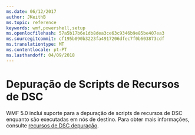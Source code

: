 ```yaml
---
ms.date: 06/12/2017
author: JKeithB
ms.topic: reference
keywords: wmf,powershell,setup
ms.openlocfilehash: 57a5b17b6e1db8dea3ce63c9346b9e85be407ea3
ms.sourcegitcommit: cf195b090b3223fa4917206dfec7f0b603873cdf
ms.translationtype: MT
ms.contentlocale: pt-PT
ms.lasthandoff: 04/09/2018
---
```

# <a name="dsc-resource-script-debugging"></a>Depuração de Scripts de Recursos de DSC

WMF 5.0 inclui suporte para a depuração de scripts de recursos de DSC enquanto são executadas em nós de destino.
Para obter mais informações, consulte [recursos de DSC depuração](https://msdn.microsoft.com/powershell/dsc/debugresource).